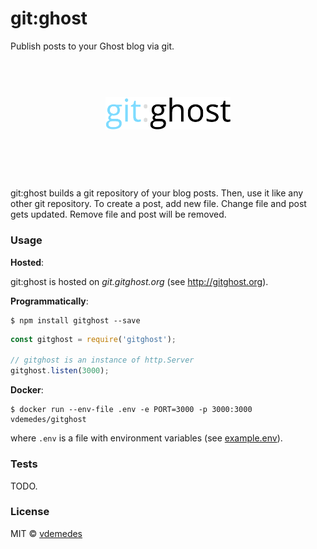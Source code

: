 # git:ghost

Publish posts to your Ghost blog via git.

<h1 align="center">
  <br>
  <a href="http://gitghost.org"><img width="200" src="media/logo.png"></a>
  <br>
  <br>
  <br>
</h1>

git:ghost builds a git repository of your blog posts. Then, use it like any other git repository.
To create a post, add new file. Change file and post gets updated. Remove file and post will be removed.


### Usage

**Hosted**:

git:ghost is hosted on *git.gitghost.org* (see http://gitghost.org).


**Programmatically**:

```
$ npm install gitghost --save
```

```js
const gitghost = require('gitghost');

// gitghost is an instance of http.Server
gitghost.listen(3000);
```

**Docker**:

```
$ docker run --env-file .env -e PORT=3000 -p 3000:3000 vdemedes/gitghost
```

where `.env` is a file with environment variables (see [example.env](https://github.com/vdemedes/gitghost/blob/master/example.env)).


### Tests

TODO.


### License

MIT © [vdemedes](https://github.com/vdemedes)
